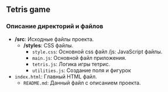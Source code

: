 ## Tetris game

### Описание директорий и файлов

- **/src**: Исходные файлы проекта.
  - **/styles**: CSS файлы.
    - `style.css`: Основной css файл
  /js: JavaScript файлы.
    - `main.js`: Основной файл приложения.
    - `tetris.js`: Логика игры тетрис.
    - `utilities.js`: Создание поля и фигурок
- `index.html`: Главный HTML файл.
  - `README.md`: Данный файл с описанием проекта.
